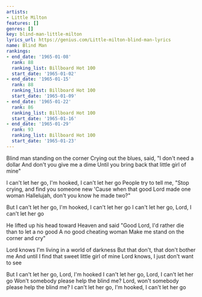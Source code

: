 ```yaml
---
artists:
- Little Milton
features: []
genres: []
key: blind-man-little-milton
lyrics_url: https://genius.com/Little-milton-blind-man-lyrics
name: Blind Man
rankings:
- end_date: '1965-01-08'
  rank: 88
  ranking_list: Billboard Hot 100
  start_date: '1965-01-02'
- end_date: '1965-01-15'
  rank: 88
  ranking_list: Billboard Hot 100
  start_date: '1965-01-09'
- end_date: '1965-01-22'
  rank: 86
  ranking_list: Billboard Hot 100
  start_date: '1965-01-16'
- end_date: '1965-01-29'
  rank: 93
  ranking_list: Billboard Hot 100
  start_date: '1965-01-23'
---
```

Blind man standing on the corner
Crying out the blues, said, "I don't need a dollar
And don't you give me a dime
Until you bring back that little girl of mine"

I can't let her go, I'm hooked, I can't let her go
People try to tell me, "Stop crying, and find you someone new
'Cause when that good Lord made one woman
Hallelujah, don't you know he made two?"

But I can't let her go, I'm hooked, I can't let her go
I can't let her go, Lord, I can't let her go

He lifted up his head toward Heaven and said
"Good Lord, I'd rather die than to let a no good
A no good cheating woman
Make me stand on the corner and cry"

Lord knows I'm living in a world of darkness
But that don't, that don't bother me
And until I find that sweet little girl of mine
Lord knows, I just don't want to see

But I can't let her go, Lord, I'm hooked
I can't let her go, Lord, I can't let her go
Won't somebody please help the blind me?
Lord, won't somebody please help the blind me?
I can't let her go, I'm hooked, I can't let her go

